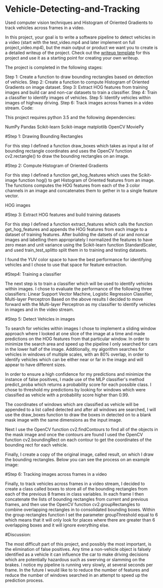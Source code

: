 # Vehicle-Detecting-and-Tracking
Used computer vision techniques and Histogram of Oriented Gradients to track vehicles across frames in a video.

In this project, your goal is to write a software pipeline to detect vehicles in a video (start with the test_video.mp4 and later implement on full project_video.mp4), but the main output or product we want you to create is a detailed writeup of the project.  Check out the [writeup template](https://github.com/udacity/CarND-Vehicle-Detection/blob/master/writeup_template.md) for this project and use it as a starting point for creating your own writeup.  


The project is completed in the following stages:

Step 1: Create a function to draw bounding rectangles based on detection of vehicles.
Step 2: Create a function to compute Histogram of Oriented Gradients on image dataset.
Step 3: Extract HOG features from training images and build car and non-car datasets to train a classifier.
Step 4: Train a classifier to identify images of vehicles.
Step 5: Identify vehicles within images of highway driving.
Step 6: Track images across frames in a video stream.
Code:

This project requires python 3.5 and the following dependencies:

NumPy
Pandas
Scikit-learn
Scikit-image
matplotlib
OpenCV
MoviePy

#Step 1: Drawing Bounding Rectangles

For this step I defined a function draw_boxes which takes as input a list of bounding rectangle coordinates and uses the OpenCV function cv2.rectangle() to draw the bounding rectangles on an image.


#Step 2: Compute Histogram of Oriented Gradients

For this step I defined a function get_hog_features which uses the Scikit-image function hog() to get Histogram of Oriented features from an image. The functions computes the HOG features from each of the 3 color channels in an image and concatenates them to gether in to a single feature vector.

HOG images

#Step 3: Extract HOG features and build training datasets

For this step I defined a function extract_features which calls the function get_hog_features and appends the HOG features from each image to a dataset of training features. After building the datsets of car and noncar images and labelling them appropriately I normalized the features to have zero mean and unit variance using the Scikit-learn function StandardScaler, and used train_test_splitto split them in to training and testing datasets.

I found the YUV color space to have the best performance for identifying vehicles and I chose to use that space for feature extraction.

#Step4: Training a classifier

The next step is to train a classifier which will be used to identify vehicles within images. I chose to evaluate the performance of the following three classifiers: Linear Support Vector Machine, Logistic Regression Classifier, Multi-layer Perceptron
Based on the above results I decided to move forward with the Multi-layer Perceptron as my classifier to identify vehicles in images and in the video stream. 

#Step 5: Detect Vehicles in images

To search for vehicles within images I chose to implement a sliding window approach where I looked at one slice of the image at a time and made predictions on the HOG features from that particular window. In order to minimize the search area and speed up the pipeline I only searched for cars in the lower half of the image. Additionally, my algorithm searches for vehicles in windows of multiple scales, with an 80% overlap, in order to identify vehicles which can be either near or far in the image and will appear to have different sizes.

In order to ensure a high confidence for my predictions and minimize the instance of false positives, I made use of the MLP classifier's method predict_proba which returns a probability score for each possible class. I chose to threshold my predictions by looking for windows which were classified as vehicle with a probability score higher than 0.99.

The coordinates of windows which are classified as vehicle will be appended to a list called detected and after all windows are searched, I will use the draw_boxes function to draw the boxes in detected on to a blank mask image with the same dimensions as the input image.

Next I use the OpenCV function cv2.findContours to find all of the objects in the mask image and once the contours are found I used the OpenCV function cv2.boundingRect on each contour to get the coordinates of the bounding rect for each vehicle.

Finally, I create a copy of the original image, called result, on which I draw the bounding rectangles. Below you can see the process on an example image:



#Step 6: Tracking images across frames in a video

Finally, to track vehicles across frames in a video stream, I decided to create a class called boxes to store all of the bounding rectangles from each of the previous 8 frames in class variables. In each frame I then concatenate the lists of bounding rectangles from current and previous frames, and then use the OpenCV function cv2.groupRectangles to combine overlapping rectangles in to consolidated bounding boxes. Within the group rectangles function I set the parameter groupThreshold equal to 6 which means that it will only look for places where there are greater than 6 overlapping boxes and it will ignore everything else.



#Discussion:

The most difficult part of this project, and possibly the most important, is the elimination of false positives. Any time a non-vehicle object is falsely identified as a vehicle it can influence the car to make driving decisions which are potentially hazardous such as swerving or slamming on the brakes.
I notice my pipeline is running very slowly, at several seconds per frame.  In the future I would like to to reduce the number of features and reduce the number of windows searched in an attempt to speed up the prediction process.
